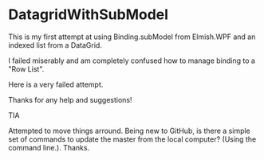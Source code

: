 # DatagridWithSubModel

This is my first attempt at using Binding.subModel from Elmish.WPF and an indexed list from a DataGrid.

I failed miserably and am completely confused how to manage binding to a "Row List".

Here is a very failed attempt.

Thanks for any help and suggestions!

TIA

Attempted to move things arround. Being new to GitHub, is there a simple set of commands to update the master from the local computer? (Using the command line.). Thanks.
